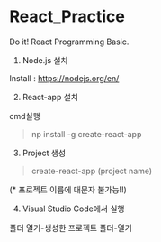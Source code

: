 # React_Practice

Do it!
React Programming Basic.

1. Node.js 설치

Install : https://nodejs.org/en/


2. React-app 설치

cmd실행
> np install -g create-react-app


3. Project 생성
> create-react-app (project name)

(* 프로젝트 이름에 대문자 불가능!!)


4. Visual Studio Code에서 실행

폴더 열기-생성한 프로젝트 폴더-열기
